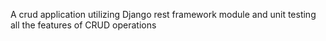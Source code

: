 A crud application utilizing Django rest framework module and unit testing all the features of CRUD operations
